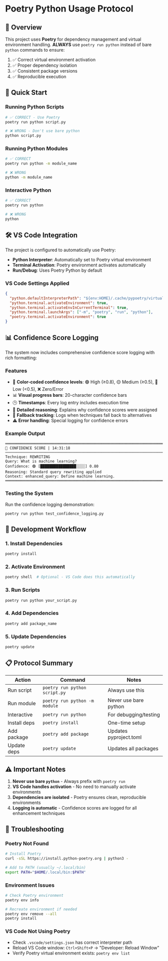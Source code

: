# Poetry Python Usage Protocol

## 🎯 Overview

This project uses **Poetry** for dependency management and virtual environment handling. **ALWAYS** use `poetry run python` instead of bare `python` commands to ensure:

1. ✅ Correct virtual environment activation
2. ✅ Proper dependency isolation
3. ✅ Consistent package versions
4. ✅ Reproducible execution

## 🚀 Quick Start

### Running Python Scripts
```bash
# ✅ CORRECT - Use Poetry
poetry run python script.py

# ❌ WRONG - Don't use bare python
python script.py
```

### Running Python Modules
```bash
# ✅ CORRECT
poetry run python -m module_name

# ❌ WRONG
python -m module_name
```

### Interactive Python
```bash
# ✅ CORRECT
poetry run python

# ❌ WRONG
python
```

## 🛠️ VS Code Integration

The project is configured to automatically use Poetry:

- **Python Interpreter**: Automatically set to Poetry virtual environment
- **Terminal Activation**: Poetry environment activates automatically
- **Run/Debug**: Uses Poetry Python by default

### VS Code Settings Applied

```json
{
  "python.defaultInterpreterPath": "${env:HOME}/.cache/pypoetry/virtualenvs/information-retrieval-rag-Sdp3gFZr-py3.10/bin/python",
  "python.terminal.activateEnvironment": true,
  "python.terminal.activateEnvInCurrentTerminal": true,
  "python.terminal.launchArgs": ["-m", "poetry", "run", "python"],
  "poetry.terminal.activateEnvironment": true
}
```

## 📊 Confidence Score Logging

The system now includes comprehensive confidence score logging with rich formatting:

### Features
- 🎨 **Color-coded confidence levels**: 🟢 High (≥0.8), 🟡 Medium (≥0.5), 🔴 Low (<0.5), ❌ Zero/Error
- 📊 **Visual progress bars**: 20-character confidence bars
- 🕒 **Timestamps**: Every log entry includes execution time
- 📝 **Detailed reasoning**: Explains why confidence scores were assigned
- 🔄 **Fallback tracking**: Logs when techniques fall back to alternatives
- ⚠️ **Error handling**: Special logging for confidence errors

### Example Output
```
════════════════════════════════════════════════════════════════════════════════
🎯 CONFIDENCE SCORE | 14:31:18
────────────────────────────────────────────────────────────────────────────────
Technique: REWRITING
Query: What is machine learning?
Confidence: 🟢 [████████████████░░░░] 0.80
Reasoning: Standard query rewriting applied
Context: enhanced_query: Define machine learning.
════════════════════════════════════════════════════════════════════════════════
```

### Testing the System

Run the confidence logging demonstration:

```bash
poetry run python test_confidence_logging.py
```

## 🔧 Development Workflow

### 1. Install Dependencies
```bash
poetry install
```

### 2. Activate Environment
```bash
poetry shell  # Optional - VS Code does this automatically
```

### 3. Run Scripts
```bash
poetry run python your_script.py
```

### 4. Add Dependencies
```bash
poetry add package_name
```

### 5. Update Dependencies
```bash
poetry update
```

## 📋 Protocol Summary

| Action | Command | Notes |
|--------|---------|-------|
| Run script | `poetry run python script.py` | Always use this |
| Run module | `poetry run python -m module` | Never use bare python |
| Interactive | `poetry run python` | For debugging/testing |
| Install deps | `poetry install` | One-time setup |
| Add package | `poetry add package` | Updates pyproject.toml |
| Update deps | `poetry update` | Updates all packages |

## ⚠️ Important Notes

1. **Never use bare `python`** - Always prefix with `poetry run`
2. **VS Code handles activation** - No need to manually activate environments
3. **Dependencies are isolated** - Poetry ensures clean, reproducible environments
4. **Logging is automatic** - Confidence scores are logged for all enhancement techniques

## 🐛 Troubleshooting

### Poetry Not Found
```bash
# Install Poetry
curl -sSL https://install.python-poetry.org | python3 -

# Add to PATH (usually ~/.local/bin)
export PATH="$HOME/.local/bin:$PATH"
```

### Environment Issues
```bash
# Check Poetry environment
poetry env info

# Recreate environment if needed
poetry env remove --all
poetry install
```

### VS Code Not Using Poetry
- Check `.vscode/settings.json` has correct interpreter path
- Reload VS Code window: `Ctrl+Shift+P` → "Developer: Reload Window"
- Verify Poetry virtual environment exists: `poetry env list`